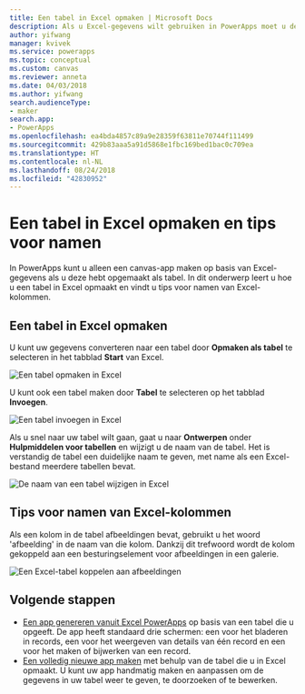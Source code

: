 ```yaml
---
title: Een tabel in Excel opmaken | Microsoft Docs
description: Als u Excel-gegevens wilt gebruiken in PowerApps moet u de gegevens als tabel opmaken. Het trefwoord 'afbeelding' in kolomnamen toevoegen
author: yifwang
manager: kvivek
ms.service: powerapps
ms.topic: conceptual
ms.custom: canvas
ms.reviewer: anneta
ms.date: 04/03/2018
ms.author: yifwang
search.audienceType:
- maker
search.app:
- PowerApps
ms.openlocfilehash: ea4bda4857c89a9e28359f63811e70744f111499
ms.sourcegitcommit: 429b83aaa5a91d5868e1fbc169bed1bac0c709ea
ms.translationtype: HT
ms.contentlocale: nl-NL
ms.lasthandoff: 08/24/2018
ms.locfileid: "42830952"
---
```

# <a name="format-a-table-in-excel-and-naming-tips"></a>Een tabel in Excel opmaken en tips voor namen
In PowerApps kunt u alleen een canvas-app maken op basis van Excel-gegevens als u deze hebt opgemaakt als tabel. In dit onderwerp leert u hoe u een tabel in Excel opmaakt en vindt u tips voor namen van Excel-kolommen.

## <a name="how-to-format-a-table-in-excel"></a>Een tabel in Excel opmaken
U kunt uw gegevens converteren naar een tabel door **Opmaken als tabel** te selecteren in het tabblad **Start** van Excel.

![Een tabel opmaken in Excel](./media/how-to-excel-tips/format-table.png)

U kunt ook een tabel maken door **Tabel** te selecteren op het tabblad **Invoegen**.

![Een tabel invoegen in Excel](./media/how-to-excel-tips/insert-table.png)

Als u snel naar uw tabel wilt gaan, gaat u naar **Ontwerpen** onder **Hulpmiddelen voor tabellen** en wijzigt u de naam van de tabel. Het is verstandig de tabel een duidelijke naam te geven, met name als een Excel-bestand meerdere tabellen bevat.

![De naam van een tabel wijzigen in Excel](./media/how-to-excel-tips/rename-table.png)

## <a name="naming-tips-in-excel"></a>Tips voor namen van Excel-kolommen
Als een kolom in de tabel afbeeldingen bevat, gebruikt u het woord 'afbeelding' in de naam van die kolom. Dankzij dit trefwoord wordt de kolom gekoppeld aan een besturingselement voor afbeeldingen in een galerie.

![Een Excel-tabel koppelen aan afbeeldingen](./media/how-to-excel-tips/connect-gallery.png)

## <a name="next-steps"></a>Volgende stappen
* [Een app genereren vanuit Excel PowerApps](get-started-create-from-data.md) op basis van een tabel die u opgeeft. De app heeft standaard drie schermen: een voor het bladeren in records, een voor het weergeven van details van één record en een voor het maken of bijwerken van een record.
* [Een volledig nieuwe app maken](get-started-create-from-blank.md) met behulp van de tabel die u in Excel opmaakt. U kunt uw app handmatig maken en aanpassen om de gegevens in uw tabel weer te geven, te doorzoeken of te bewerken.
